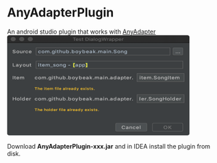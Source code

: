 # AnyAdapterPlugin
An android studio plugin that works with [AnyAdapter](https://github.com/boybeak/AnyAdapter)
<img src="https://github.com/boybeak/AnyAdapterPlugin/blob/master/any_adapter_plugin.png" width="426" height="234"/>


Download **AnyAdapterPlugin-xxx.jar** and in IDEA install the plugin from disk.
